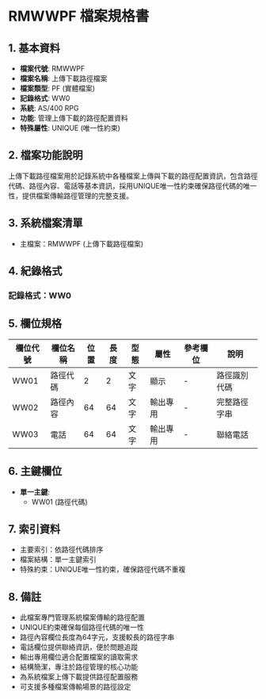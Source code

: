 # RMWWPF 檔案規格書

## 1. 基本資料
- **檔案代號**: RMWWPF
- **檔案名稱**: 上傳下載路徑檔案
- **檔案類型**: PF (實體檔案)
- **記錄格式**: WW0
- **系統**: AS/400 RPG
- **功能**: 管理上傳下載的路徑配置資料
- **特殊屬性**: UNIQUE (唯一性約束)

## 2. 檔案功能說明
上傳下載路徑檔案用於記錄系統中各種檔案上傳與下載的路徑配置資訊，包含路徑代碼、路徑內容、電話等基本資訊，採用UNIQUE唯一性約束確保路徑代碼的唯一性，提供檔案傳輸路徑管理的完整支援。

## 3. 系統檔案清單
- 主檔案：RMWWPF (上傳下載路徑檔案)

## 4. 紀錄格式
### 記錄格式：WW0

## 5. 欄位規格

| 欄位代號 | 欄位名稱 | 位置 | 長度 | 型態 | 屬性 | 參考欄位 | 說明 |
|----------|----------|------|------|------|------|----------|------|
| WW01 | 路徑代碼 | 2 | 2 | 文字 | 顯示 | - | 路徑識別代碼 |
| WW02 | 路徑內容 | 64 | 64 | 文字 | 輸出專用 | - | 完整路徑字串 |
| WW03 | 電話 | 64 | 64 | 文字 | 輸出專用 | - | 聯絡電話 |

## 6. 主鍵欄位
- **單一主鍵**:
  - WW01 (路徑代碼)

## 7. 索引資料
- 主要索引：依路徑代碼排序
- 檔案結構：單一主鍵索引
- 特殊約束：UNIQUE唯一性約束，確保路徑代碼不重複

## 8. 備註
- 此檔案專門管理系統檔案傳輸的路徑配置
- UNIQUE約束確保每個路徑代碼的唯一性
- 路徑內容欄位長度為64字元，支援較長的路徑字串
- 電話欄位提供聯絡資訊，便於問題追蹤
- 輸出專用欄位適合配置檔案的讀取需求
- 結構簡潔，專注於路徑管理的核心功能
- 為系統檔案上傳下載提供路徑配置服務
- 可支援多種檔案傳輸場景的路徑設定 